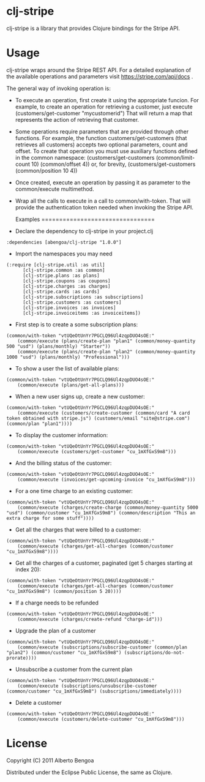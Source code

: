 clj-stripe
================================

clj-stripe is a library that provides Clojure bindings for the Stripe API.

Usage
================================

clj-stripe wraps around the Stripe REST API. For a detailed explanation of the available operations and parameters visit https://stripe.com/api/docs .

The general way of invoking operation is:

* To execute an operation, first create it using the appropriate funcion. For example, to create an operation for retrieving a customer, just execute
(customers/get-customer "mycustomerid")
That will return a map that represents the action of retrieving that customer.
* Some operations require parameters that are provided through other functions. For example, the function customers/get-customers (that retrieves all customers) accepts two optional parameters, count and offset. To create that operation you must use auxiliary functions defined in the common namespace:
(customers/get-customers (common/limit-count 10) (common/offset 4))
or, for brevity,
(customers/get-customers (common/position 10 4))
* Once created, execute an operation by passing it as parameter to the common/execute multimethod.
* Wrap all the calls to execute in a call to common/with-token. That will provide the authentication token needed when invoking the Stripe API.

  Examples
================================

* Declare the dependency to clj-stripe in your project.clj

```
:dependencies [abengoa/clj-stripe "1.0.0"]
```

* Import the namespaces you may need

```
(:require [clj-stripe.util :as util]
	  [clj-stripe.common :as common]
	  [clj-stripe.plans :as plans]
	  [clj-stripe.coupons :as coupons]
	  [clj-stripe.charges :as charges]
	  [clj-stripe.cards :as cards]
	  [clj-stripe.subscriptions :as subscriptions]
	  [clj-stripe.customers :as customers]
	  [clj-stripe.invoices :as invoices]
	  [clj-stripe.invoiceitems :as invoiceitems])
```

* First step is to create a some subscription plans:

```
(common/with-token "vtUQeOtUnYr7PGCLQ96Ul4zqpDUO4sOE:"
    (common/execute (plans/create-plan "plan1" (common/money-quantity 500 "usd") (plans/monthly) "Starter"))
    (common/execute (plans/create-plan "plan2" (common/money-quantity 1000 "usd") (plans/monthly) "Professional")))
```

* To show a user the list of available plans:

```
(common/with-token "vtUQeOtUnYr7PGCLQ96Ul4zqpDUO4sOE:"
    (common/execute (plans/get-all-plans)))
```

* When a new user signs up, create a new customer:

```
(common/with-token "vtUQeOtUnYr7PGCLQ96Ul4zqpDUO4sOE:"
    (common/execute (customers/create-customer (common/card "A card token obtained with stripe.js") (customers/email "site@stripe.com") (common/plan "plan1"))))
```

* To display the customer information:

```
(common/with-token "vtUQeOtUnYr7PGCLQ96Ul4zqpDUO4sOE:"
    (common/execute (customers/get-customer "cu_1mXfGxS9m8")))
```

* And the billing status of the customer:

```
(common/with-token "vtUQeOtUnYr7PGCLQ96Ul4zqpDUO4sOE:"
    (common/execute (invoices/get-upcoming-invoice "cu_1mXfGxS9m8")))
```

* For a one time charge to an existing customer:

```
(common/with-token "vtUQeOtUnYr7PGCLQ96Ul4zqpDUO4sOE:"
    (common/execute (charges/create-charge (common/money-quantity 5000 "usd") (common/customer "cu_1mXfGxS9m8") (common/description "This an extra charge for some stuff"))))
```

* Get all the charges that were billed to a customer:

```
(common/with-token "vtUQeOtUnYr7PGCLQ96Ul4zqpDUO4sOE:"
    (common/execute (charges/get-all-charges (common/customer "cu_1mXfGxS9m8"))))
```

* Get all the charges of a customer, paginated (get 5 charges starting at index 20):

```
(common/with-token "vtUQeOtUnYr7PGCLQ96Ul4zqpDUO4sOE:"
    (common/execute (charges/get-all-charges (common/customer "cu_1mXfGxS9m8") (common/position 5 20))))
```

* If a charge needs to be refunded

```
(common/with-token "vtUQeOtUnYr7PGCLQ96Ul4zqpDUO4sOE:"
    (common/execute (charges/create-refund "charge-id")))
```

* Upgrade the plan of a customer

```
(common/with-token "vtUQeOtUnYr7PGCLQ96Ul4zqpDUO4sOE:"
    (common/execute (subscriptions/subscribe-customer (common/plan "plan2") (common/customer "cu_1mXfGxS9m8") (subscriptions/do-not-prorate))))
```

* Unsubscribe a customer from the current plan

```
(common/with-token "vtUQeOtUnYr7PGCLQ96Ul4zqpDUO4sOE:"
    (common/execute (subscriptions/unsubscribe-customer (common/customer "cu_1mXfGxS9m8") (subscriptions/immediately))))
```

* Delete a customer

```
(common/with-token "vtUQeOtUnYr7PGCLQ96Ul4zqpDUO4sOE:"
    (common/execute (customers/delete-customer "cu_1mXfGxS9m8")))
```


License
================================

Copyright (C) 2011 Alberto Bengoa

Distributed under the Eclipse Public License, the same as Clojure.
